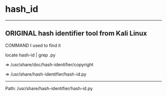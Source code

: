 # hash_id
-------------------------
ORIGINAL hash identifier tool
from Kali Linux
-------------------------------
COMMAND I used to find it

locate hash-id | grep .py

=> /usr/share/doc/hash-identifier/copyright

=> /usr/share/hash-identifier/hash-id.py

------------------------------
Path:
/usr/share/hash-identifier/hash-id.py
